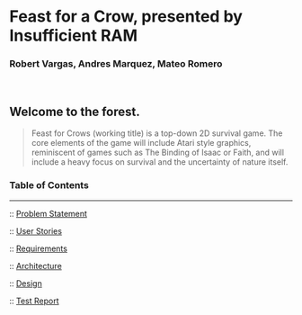 # Feast for a Crow, presented by Insufficient RAM

### Robert Vargas, Andres Marquez, Mateo Romero
<br>

Welcome to the forest.
---

> Feast for Crows (working title) is a top-down 2D survival game. The core elements of the game will include Atari style graphics, reminiscent of games such as The Binding of Isaac or Faith, and will include a heavy focus on survival and the uncertainty of nature itself.


### Table of Contents
---
:: [Problem Statement](https://matrom01-v2.github.io/ProjectASCDWS_Site/problem)

:: [User Stories](https://matrom01-v2.github.io/ProjectASCDWS_Site/userstories)

:: [Requirements](https://matrom01-v2.github.io/ProjectASCDWS_Site/requirements)

:: [Architecture](https://matrom01-v2.github.io/ProjectASCDWS_Site/architecture)

:: [Design](https://matrom01-v2.github.io/ProjectASCDWS_Site/design)

:: [Test Report](https://matrom01-v2.github.io/ProjectASCDWS_Site/testreport)
